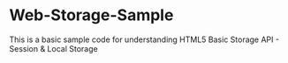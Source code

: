 # Web-Storage-Sample
This is a basic sample code for understanding HTML5 Basic Storage API - Session &amp; Local Storage

<!DOCTYPE html>
<html lang="en">
<head>
    <meta charset="UTF-8">
    <meta name="viewport" content="width=device-width, initial-scale=1.0">
    <meta http-equiv="X-UA-Compatible" content="ie=edge">
    <title>Web Storage</title>
    <script>
    function saveData_session(){
        var name = document.getElementById('name');
        var value = document.getElementById('value');
        sessionStorage.setItem(name.value, value.value);
        display();
    }
    function saveData_local(){
        var name = document.getElementById('name');
        var value = document.getElementById('value');
        localStorage.setItem(name.value, value.value);
        display();
    }
    function display(){
        var display = document.getElementById('output_data');
        display.innerHTML = "Session Storage : <br>";
        for (var property in sessionStorage) {
            if (sessionStorage.hasOwnProperty(property)) {
                display.innerHTML += property + " : " + sessionStorage.getItem(property) + "</br>";
            }
        }

        display.innerHTML += "<br>Local Storage : <br>";
        for (var property in localStorage) {
            if (localStorage.hasOwnProperty(property)) {
                display.innerHTML += property + " : " + localStorage.getItem(property) + "</br>";
            }
        }
        
    }
    </script>
</head>
<body onload="display()">
    <form action="">
        Enter Key Name : <input type="text" id="name"><br>
        Enter Key Value : <input type="text" id="value"><br>
        <input type="button" value="Save In Session Storage" onclick="saveData_session()">
        <input type="button" value="Save In Local Storage" onclick="saveData_local()">
    </form><br>
    <div id="output_data"></div>
</body>
</html>
